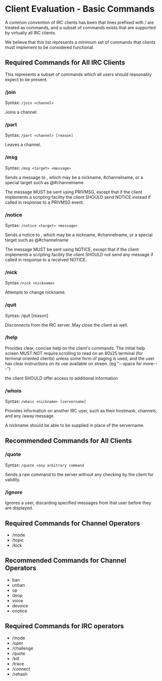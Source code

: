 # Client Evaluation - Basic Commands

A common convention of IRC clients has been that lines prefixed with / are treated as commands, and a subset of commands exists that are supported by virtually all IRC clients.

We believe that this list represents a minimum set of commands that clients must implement to be considered functional.


## Required Commands for All IRC Clients

This represents a subset of commands which all users should reasonably expect to be present. 

### /join

Syntax: `/join <channel>`

Joins a channel.

### /part

Syntax: `/part <channel> [reason]`

Leaves a channel.


### /msg

Syntax: `/msg <target> <message>`

Sends a message to <target>, which may be a nickname, #channelname, or a special target such as @#channelname

The message MUST be sent using PRIVMSG, except that if the client implements a scripting facility the client SHOULD send NOTICE instead if called in response to a PRIVMSG event.

### /notice

Syntax: `/notice <target> <message>`

Sends a notice to <target>, which may be a nickname, #channelname, or a special target such as @#channelname

The message MUST be sent using NOTICE, except that if the client implements a scripting facility the client SHOULD not send any message if called in response to a received NOTICE.

### /nick

Syntax `/nick <nickname>`

Attempts to change nickname. 

### /quit

Syntax: /quit [reason]

Disconnects from the IRC server. May close the client as well.

### /help

Provides clear, concise help on the client's commands. The initial help screen MUST NOT require scrolling to read on an 80x25 terminal (for terminal oriented clients) unless some form of paging is used, and the user has clear instructions on its use available on streen. (eg "--space for more---")

the client SHOULD offer access to additional information 

### /whois

Syntax: `/whois <nickname> [servername]`

Provides information on another IRC user, such as their hostmask, channels, and any /away message.

A nickname should be able to be supplied in place of the servername.

## Recommended Commands for All Clients

### /quote

Syntax: `/quote <any arbitrary command`

Sends a raw command to the server without any checking by the client for validity.

### /ignore

Ignores a user, discarding specified messages from that user before they are displayed.

## Required Commands for Channel Operators

* /mode
* /topic
* /kick

## Recommended Commands for Channel Operators

* ban
* unban
* op
* deop
* voice
* devoice
* onotice

## Required Commands for IRC operators

* /mode
* /oper
* /challenge
* /quote
* /kill
* /trace
* /connect
* /rehash

